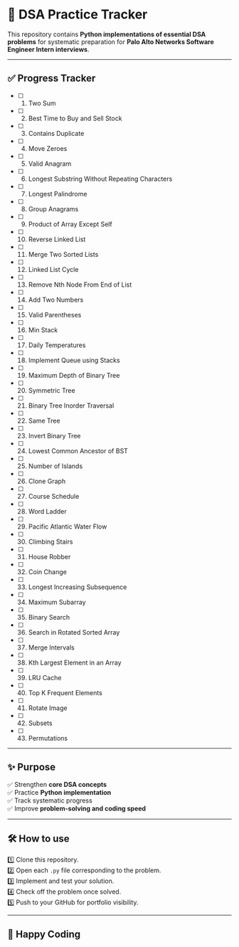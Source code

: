 # 🧩 DSA Practice Tracker

This repository contains **Python implementations of essential DSA problems** for systematic preparation for **Palo Alto Networks Software Engineer Intern interviews**.

---

## ✅ Progress Tracker

- [ ] 01. Two Sum
- [ ] 02. Best Time to Buy and Sell Stock
- [ ] 03. Contains Duplicate
- [ ] 04. Move Zeroes
- [ ] 05. Valid Anagram
- [ ] 06. Longest Substring Without Repeating Characters
- [ ] 07. Longest Palindrome
- [ ] 08. Group Anagrams
- [ ] 09. Product of Array Except Self
- [ ] 10. Reverse Linked List
- [ ] 11. Merge Two Sorted Lists
- [ ] 12. Linked List Cycle
- [ ] 13. Remove Nth Node From End of List
- [ ] 14. Add Two Numbers
- [ ] 15. Valid Parentheses
- [ ] 16. Min Stack
- [ ] 17. Daily Temperatures
- [ ] 18. Implement Queue using Stacks
- [ ] 19. Maximum Depth of Binary Tree
- [ ] 20. Symmetric Tree
- [ ] 21. Binary Tree Inorder Traversal
- [ ] 22. Same Tree
- [ ] 23. Invert Binary Tree
- [ ] 24. Lowest Common Ancestor of BST
- [ ] 25. Number of Islands
- [ ] 26. Clone Graph
- [ ] 27. Course Schedule
- [ ] 28. Word Ladder
- [ ] 29. Pacific Atlantic Water Flow
- [ ] 30. Climbing Stairs
- [ ] 31. House Robber
- [ ] 32. Coin Change
- [ ] 33. Longest Increasing Subsequence
- [ ] 34. Maximum Subarray
- [ ] 35. Binary Search
- [ ] 36. Search in Rotated Sorted Array
- [ ] 37. Merge Intervals
- [ ] 38. Kth Largest Element in an Array
- [ ] 39. LRU Cache
- [ ] 40. Top K Frequent Elements
- [ ] 41. Rotate Image
- [ ] 42. Subsets
- [ ] 43. Permutations

---

## ✨ Purpose

✅ Strengthen **core DSA concepts**  
✅ Practice **Python implementation**  
✅ Track systematic progress  
✅ Improve **problem-solving and coding speed**

---

## 🛠️ How to use

1️⃣ Clone this repository.  
2️⃣ Open each `.py` file corresponding to the problem.  
3️⃣ Implement and test your solution.  
4️⃣ Check off the problem once solved.  
5️⃣ Push to your GitHub for portfolio visibility.

---

## 🚀 Happy Coding
